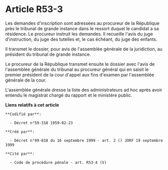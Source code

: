 # Article R53-3

Les demandes d'inscription sont adressées au procureur de la République près le tribunal de grande instance dans le ressort
duquel le candidat a sa résidence. Le procureur instruit les demandes. Il recueille l'avis du juge d'instruction, du juge des
tutelles et, le cas échéant, du juge des enfants.

Il transmet le dossier, pour avis de l'assemblée générale de la juridiction, au président du tribunal de grande instance.

Le procureur de la République transmet ensuite le dossier avec l'avis de l'assemblée générale du tribunal au procureur
général qui en saisit le premier président de la cour d'appel aux fins d'examen par l'assemblée générale de la cour.

L'assemblée générale dresse la liste des administrateurs ad hoc après avoir entendu le magistrat chargé du rapport et le
ministère public.

**Liens relatifs à cet article**

	**Codifié par**:

	  - Décret n°59-318 1959-02-23

	**Créé par**:

	  - Décret n°99-818 du 16 septembre 1999 - art. 2 () JORF 19 septembre 1999

	**Cité par**:

	  - Code de procédure pénale - art. R53-4 (V)
